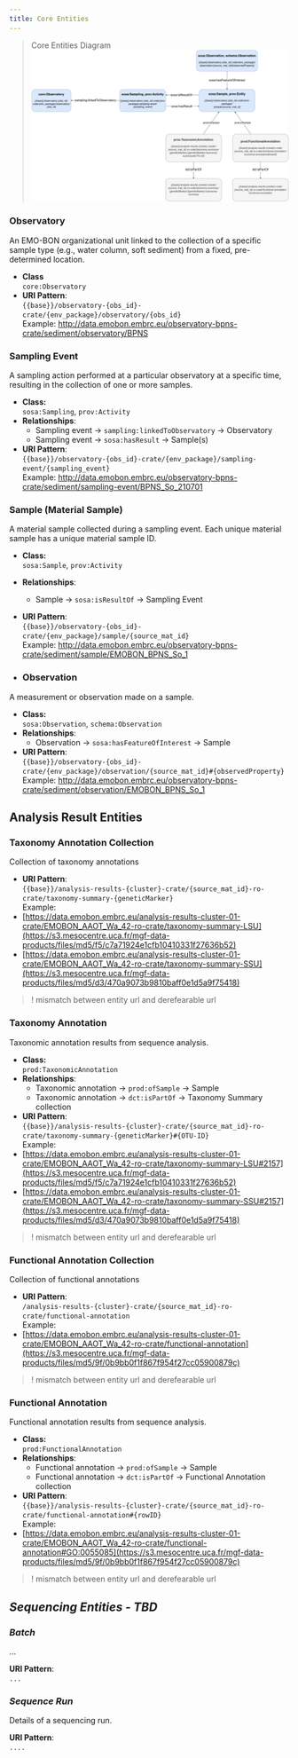 ```yaml
---
title: Core Entities
---
```


> Core Entities Diagram
> ![Core Entity relationships diagram](../assets/core-entity-relations-diagram.png)

### Observatory

An EMO-BON organizational unit linked to the collection of a specific sample type (e.g., water column, soft sediment) from a fixed, pre-determined location.
- **Class**  
`core:Observatory`
- **URI Pattern**:  
`{{base}}/observatory-{obs_id}-crate/{env_package}/observatory/{obs_id}`  
Example: http://data.emobon.embrc.eu/observatory-bpns-crate/sediment/observatory/BPNS 


### Sampling Event

A sampling action performed at a particular observatory at a specific time, resulting in the collection of one or more samples.

- **Class:**  
`sosa:Sampling`, `prov:Activity`
- **Relationships**:
    - Sampling event → `sampling:linkedToObservatory` → Observatory
    - Sampling event → `sosa:hasResult` → Sample(s)
- **URI Pattern**:  
`{{base}}/observatory-{obs_id}-crate/{env_package}/sampling-event/{sampling_event}`  
Example: http://data.emobon.embrc.eu/observatory-bpns-crate/sediment/sampling-event/BPNS_So_210701 

### Sample (Material Sample)

A material sample collected during a sampling event. Each unique material sample has a unique material sample ID.

- **Class:**  
`sosa:Sample`, `prov:Activity`
- **Relationships**:
  - Sample → `sosa:isResultOf` → Sampling Event
- **URI Pattern**:  
`{{base}}/observatory-{obs_id}-crate/{env_package}/sample/{source_mat_id}`  
Example: http://data.emobon.embrc.eu/observatory-bpns-crate/sediment/sample/EMOBON_BPNS_So_1

- ### Observation

A measurement or observation made on a sample.

- **Class:**  
`sosa:Observation`, `schema:Observation`
- **Relationships**:
  - Observation → `sosa:hasFeatureOfInterest` → Sample
- **URI Pattern**:  
`{{base}}/observatory-{obs_id}-crate/{env_package}/observation/{source_mat_id}#{observedProperty}`  
Example: http://data.emobon.embrc.eu/observatory-bpns-crate/sediment/observation/EMOBON_BPNS_So_1


## Analysis Result Entities

### Taxonomy Annotation Collection

Collection of taxonomy annotations

- **URI Pattern**:  
`{{base}}/analysis-results-{cluster}-crate/{source_mat_id}-ro-crate/taxonomy-summary-{geneticMarker}`  
Example:  
- [https://data.emobon.embrc.eu/analysis-results-cluster-01-crate/EMOBON_AAOT_Wa_42-ro-crate/taxonomy-summary-LSU](https://s3.mesocentre.uca.fr/mgf-data-products/files/md5/f5/c7a71924e1cfb10410331f27636b52)
- [https://data.emobon.embrc.eu/analysis-results-cluster-01-crate/EMOBON_AAOT_Wa_42-ro-crate/taxonomy-summary-SSU](https://s3.mesocentre.uca.fr/mgf-data-products/files/md5/d3/470a9073b9810baff0e1d5a9f75418) 

> ! mismatch between entity url and derefearable url

### Taxonomy Annotation

Taxonomic annotation results from sequence analysis.

- **Class:**  
`prod:TaxonomicAnnotation`
- **Relationships**:
  - Taxonomic annotation → `prod:ofSample` → Sample
  - Taxonomic annotation → `dct:isPartOf` → Taxonomy Summary collection
- **URI Pattern**:  
`{{base}}/analysis-results-{cluster}-crate/{source_mat_id}-ro-crate/taxonomy-summary-{geneticMarker}#{OTU-ID}`  
Example: 
- [https://data.emobon.embrc.eu/analysis-results-cluster-01-crate/EMOBON_AAOT_Wa_42-ro-crate/taxonomy-summary-LSU#2157](https://s3.mesocentre.uca.fr/mgf-data-products/files/md5/f5/c7a71924e1cfb10410331f27636b52)
- [https://data.emobon.embrc.eu/analysis-results-cluster-01-crate/EMOBON_AAOT_Wa_42-ro-crate/taxonomy-summary-SSU#2157](https://s3.mesocentre.uca.fr/mgf-data-products/files/md5/d3/470a9073b9810baff0e1d5a9f75418)

> ! mismatch between entity url and derefearable url


### Functional Annotation Collection

Collection of functional annotations

- **URI Pattern**:  
`/analysis-results-{cluster}-crate/{source_mat_id}-ro-crate/functional-annotation`  
Example: 
- [https://data.emobon.embrc.eu/analysis-results-cluster-01-crate/EMOBON_AAOT_Wa_42-ro-crate/functional-annotation](https://s3.mesocentre.uca.fr/mgf-data-products/files/md5/9f/0b9bb0f1f867f954f27cc05900879c) 

> ! mismatch between entity url and derefearable url


### Functional Annotation

Functional annotation results from sequence analysis.

- **Class:**  
`prod:FunctionalAnnotation` 
- **Relationships**:
  - Functional annotation → `prod:ofSample` → Sample
  - Functional annotation → `dct:isPartOf` → Functional Annotation collection
- **URI Pattern**:  
`{{base}}/analysis-results-{cluster}-crate/{source_mat_id}-ro-crate/functional-annotation#{rowID}`  
Example: 
- [https://data.emobon.embrc.eu/analysis-results-cluster-01-crate/EMOBON_AAOT_Wa_42-ro-crate/functional-annotation#GO:0055085](https://s3.mesocentre.uca.fr/mgf-data-products/files/md5/9f/0b9bb0f1f867f954f27cc05900879c)

> ! mismatch between entity url and derefearable url


## *Sequencing Entities - TBD*

### *Batch*

...

**URI Pattern**:  
`...`

### *Sequence Run*

Details of a sequencing run.

**URI Pattern**:  
`....`

